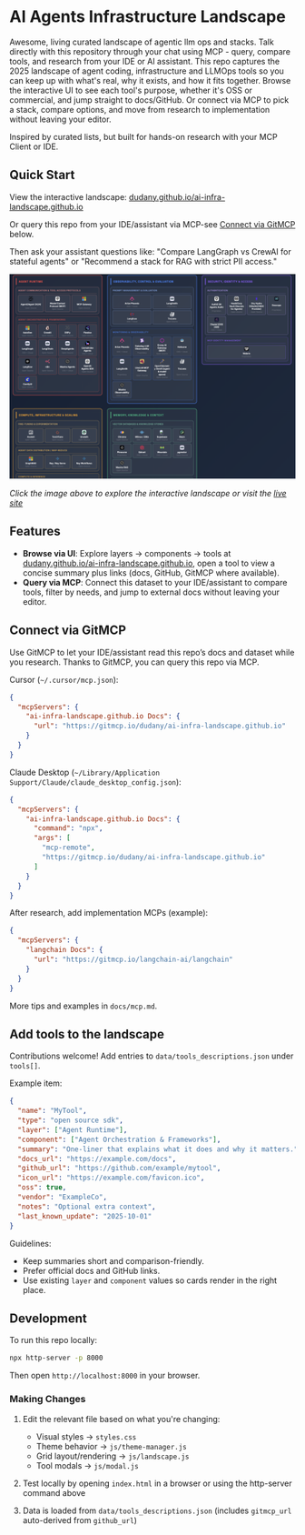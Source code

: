 # AI Agents Infrastructure Landscape

Awesome, living curated landscape of agentic llm ops and stacks.
Talk directly with this repository through your chat using MCP - query, compare tools, and research from your IDE or AI assistant. This repo captures the 2025 landscape of agent coding, infrastructure and LLMOps tools so you can keep up with what's real, why it exists, and how it fits together. Browse the interactive UI to see each tool's purpose, whether it's OSS or commercial, and jump straight to docs/GitHub. Or connect via MCP to pick a stack, compare options, and move from research to implementation without leaving your editor.

Inspired by curated lists, but built for hands-on research with your MCP Client or IDE.


## Quick Start

View the interactive landscape: [dudany.github.io/ai-infra-landscape.github.io](https://dudany.github.io/ai-infra-landscape.github.io/)

Or query this repo from your IDE/assistant via MCP-see [Connect via GitMCP](#connect-via-gitmcp) below.

Then ask your assistant questions like: "Compare LangGraph vs CrewAI for stateful agents" or "Recommend a stack for RAG with strict PII access."

[![AI Infra Landscape](landscape-screenshot.png)](https://dudany.github.io/ai-infra-landscape.github.io/)

*Click the image above to explore the interactive landscape or visit the [live site](https://dudany.github.io/ai-infra-landscape.github.io/)*


## Features

- **Browse via UI**: Explore layers → components → tools at [dudany.github.io/ai-infra-landscape.github.io](https://dudany.github.io/ai-infra-landscape.github.io/), open a tool to view a concise summary plus links (docs, GitHub, GitMCP where available).
- **Query via MCP**: Connect this dataset to your IDE/assistant to compare tools, filter by needs, and jump to external docs without leaving your editor.


## Connect via GitMCP

Use GitMCP to let your IDE/assistant read this repo’s docs and dataset while you research. Thanks to GitMCP, you can query this repo via MCP.

Cursor (`~/.cursor/mcp.json`):
```json
{
  "mcpServers": {
    "ai-infra-landscape.github.io Docs": {
      "url": "https://gitmcp.io/dudany/ai-infra-landscape.github.io"
    }
  }
}
```

Claude Desktop (`~/Library/Application Support/Claude/claude_desktop_config.json`):
```json
{
  "mcpServers": {
    "ai-infra-landscape.github.io Docs": {
      "command": "npx",
      "args": [
        "mcp-remote",
        "https://gitmcp.io/dudany/ai-infra-landscape.github.io"
      ]
    }
  }
}
```

After research, add implementation MCPs (example):
```json
{
  "mcpServers": {
    "langchain Docs": {
      "url": "https://gitmcp.io/langchain-ai/langchain"
    }
  }
}
```

More tips and examples in `docs/mcp.md`.

## Add tools to the landscape

Contributions welcome! Add entries to `data/tools_descriptions.json` under `tools[]`.

Example item:
```json
{
  "name": "MyTool",
  "type": "open source sdk",
  "layer": ["Agent Runtime"],
  "component": ["Agent Orchestration & Frameworks"],
  "summary": "One-liner that explains what it does and why it matters.",
  "docs_url": "https://example.com/docs",
  "github_url": "https://github.com/example/mytool",
  "icon_url": "https://example.com/favicon.ico",
  "oss": true,
  "vendor": "ExampleCo",
  "notes": "Optional extra context",
  "last_known_update": "2025-10-01"
}
```

Guidelines:
- Keep summaries short and comparison-friendly.
- Prefer official docs and GitHub links.
- Use existing `layer` and `component` values so cards render in the right place.

## Development

To run this repo locally:

```bash
npx http-server -p 8000
```

Then open `http://localhost:8000` in your browser.

### Making Changes

1. Edit the relevant file based on what you're changing:
   - Visual styles → `styles.css`
   - Theme behavior → `js/theme-manager.js`
   - Grid layout/rendering → `js/landscape.js`
   - Tool modals → `js/modal.js`

2. Test locally by opening `index.html` in a browser or using the http-server command above

3. Data is loaded from `data/tools_descriptions.json` (includes `gitmcp_url` auto-derived from `github_url`)

